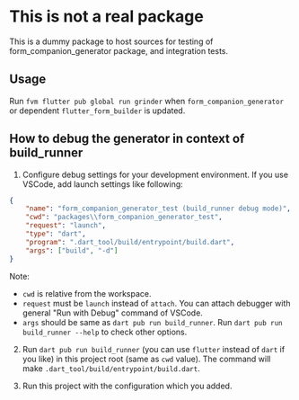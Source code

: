 This is not a real package
===

This is a dummy package to host sources for testing of form_companion_generator package, and integration tests.

Usage
---

Run `fvm flutter pub global run grinder` when `form_companion_generator` or dependent `flutter_form_builder` is updated.

How to debug the generator in context of build_runner
---

1. Configure debug settings for your development environment. If you use VSCode, add launch settings like following:

```json
{
    "name": "form_companion_generator_test (build_runner debug mode)",
    "cwd": "packages\\form_companion_generator_test",
    "request": "launch",
    "type": "dart",
    "program": ".dart_tool/build/entrypoint/build.dart",
    "args": ["build", "-d"]
}
```

Note:

* `cwd` is relative from the workspace.
* `request` must be `launch` instead of `attach`. You can attach debugger with general "Run with Debug" command of VSCode.
* `args` should be same as `dart pub run build_runner`. Run `dart pub run build_runner --help` to check other options.

2. Run `dart pub run build_runner` (you can use `flutter` instead of `dart` if you like) in this project root (same as `cwd` value). The command will make `.dart_tool/build/entrypoint/build.dart`.

3. Run this project with the configuration which you added.

